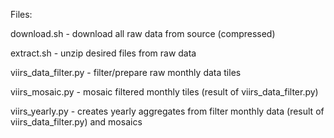 
Files:


download.sh - download all raw data from source (compressed)

extract.sh - unzip desired files from raw data

viirs_data_filter.py - filter/prepare raw monthly data tiles

viirs_mosaic.py - mosaic filtered monthly tiles (result of viirs_data_filter.py)

viirs_yearly.py - creates yearly aggregates from filter monthly data (result of viirs_data_filter.py) and mosaics



